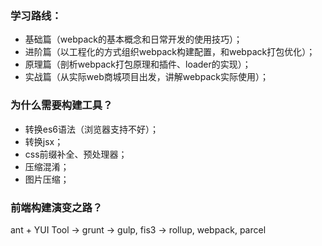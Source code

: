 ### 学习路线：

- 基础篇（webpack的基本概念和日常开发的使用技巧）；
- 进阶篇（以工程化的方式组织webpack构建配置，和webpack打包优化）；
- 原理篇（剖析webpack打包原理和插件、loader的实现）；
- 实战篇（从实际web商城项目出发，讲解webpack实际使用）；



### 为什么需要构建工具？

- 转换es6语法（浏览器支持不好）；
- 转换jsx；
- css前缀补全、预处理器；
- 压缩混淆；
- 图片压缩；



### 前端构建演变之路？

ant + YUI Tool -> grunt -> gulp, fis3 -> rollup, webpack, parcel 